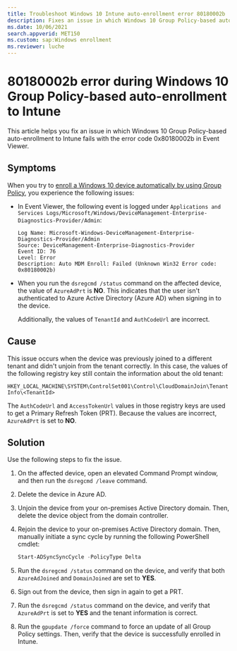 ```yaml
---
title: Troubleshoot Windows 10 Intune auto-enrollment error 80180002b
description: Fixes an issue in which Windows 10 Group Policy-based auto-enrollment to Microsoft Intune fails with the error code 0x80180002b in Event Viewer.
ms.date: 10/06/2021
search.appverid: MET150
ms.custom: sap:Windows enrollment
ms.reviewer: luche
---
```

# 80180002b error during Windows 10 Group Policy-based auto-enrollment to Intune

This article helps you fix an issue in which Windows 10 Group Policy-based auto-enrollment to Intune fails with the error code 0x80180002b in Event Viewer.

## Symptoms

When you try to [enroll a Windows 10 device automatically by using Group Policy](/windows/client-management/mdm/enroll-a-windows-10-device-automatically-using-group-policy), you experience the following issues:

- In Event Viewer, the following event is logged under `Applications and Services Logs/Microsoft/Windows/DeviceManagement-Enterprise-Diagnostics-Provider/Admin`:

  ```output
  Log Name: Microsoft-Windows-DeviceManagement-Enterprise-Diagnostics-Provider/Admin  
  Source: DeviceManagement-Enterprise-Diagnostics-Provider  
  Event ID: 76  
  Level: Error  
  Description: Auto MDM Enroll: Failed (Unknown Win32 Error code: 0x80180002b)
  ```

- When you run the `dsregcmd /status` command on the affected device, the value of `AzureAdPrt` is **NO**. This indicates that the user isn't authenticated to Azure Active Directory (Azure AD) when signing in to the device.

  Additionally, the values of `TenantId` and `AuthCodeUrl` are incorrect.

## Cause

This issue occurs when the device was previously joined to a different tenant and didn't unjoin from the tenant correctly. In this case, the values of the following registry key still contain the information about the old tenant:

`HKEY_LOCAL_MACHINE\SYSTEM\ControlSet001\Control\CloudDomainJoin\TenantInfo\<TenantId>`

The `AuthCodeUrl` and `AccessTokenUrl` values in those registry keys are used to get a Primary Refresh Token (PRT). Because the values are incorrect, `AzureAdPrt` is set to **NO**.

## Solution

Use the following steps to fix the issue.

1. On the affected device, open an elevated Command Prompt window, and then run the `dsregcmd /leave` command.
1. Delete the device in Azure AD.
1. Unjoin the device from your on-premises Active Directory domain. Then, delete the device object from the domain controller.
1. Rejoin the device to your on-premises Active Directory domain. Then, manually initiate a sync cycle by running the following PowerShell cmdlet:

   ```PowerShell
   Start-ADSyncSyncCycle -PolicyType Delta
   ```

1. Run the `dsregcmd /status` command on the device, and verify that both `AzureAdJoined` and `DomainJoined` are set to **YES**.
1. Sign out from the device, then sign in again to get a PRT.
1. Run the `dsregcmd /status` command on the device, and verify that `AzureAdPrt` is set to **YES** and the tenant information is correct.
1. Run the `gpupdate /force` command to force an update of all Group Policy settings. Then, verify that the device is successfully enrolled in Intune.
